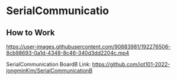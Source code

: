 # SerialCommunicatio

## How to Work
https://user-images.githubusercontent.com/90883981/192276506-8cb98693-0a1d-4348-8c46-340d3dd2204c.mp4

SerialCommunication BoardB Link: https://github.com/iot101-2022-jongminKim/SerialCommunicationB
